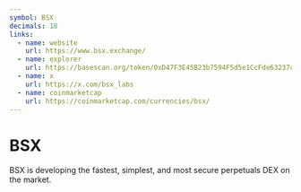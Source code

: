 ```yaml
---
symbol: BSX
decimals: 18
links:
  - name: website
    url: https://www.bsx.exchange/
  - name: explorer
    url: https://basescan.org/token/0xD47F3E45B23b7594F5d5e1CcFde63237c60BE49e
  - name: x
    url: https://x.com/bsx_labs
  - name: coinmarketcap
    url: https://coinmarketcap.com/currencies/bsx/
---
```


# BSX

BSX is developing the fastest, simplest, and most secure perpetuals DEX on the market.
